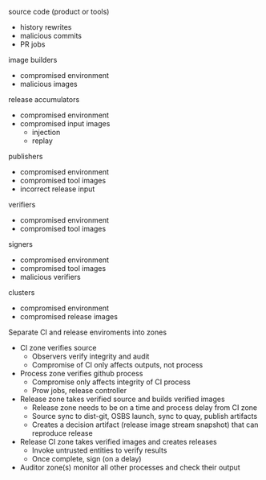 source code (product or tools)
  * history rewrites
  * malicious commits
  * PR jobs

image builders
  * compromised environment
  * malicious images

release accumulators
  * compromised environment
  * compromised input images
    * injection
    * replay

publishers
  * compromised environment
  * compromised tool images
  * incorrect release input

verifiers
  * compromised environment
  * compromised tool images

signers
  * compromised environment
  * compromised tool images
  * malicious verifiers

clusters
  * compromised environment
  * compromised release images


Separate CI and release enviroments into zones

  * CI zone verifies source
    * Observers verify integrity and audit
    * Compromise of CI only affects outputs, not process
  * Process zone verifies github process
    * Compromise only affects integrity of CI process
    * Prow jobs, release controller
  * Release zone takes verified source and builds verified images
    * Release zone needs to be on a time and process delay from CI zone
    * Source sync to dist-git, OSBS launch, sync to quay, publish artifacts
    * Creates a decision artifact (release image stream snapshot) that can reproduce release
  * Release CI zone takes verified images and creates releases
    * Invoke untrusted entities to verify results
    * Once complete, sign (on a delay)
  * Auditor zone(s) monitor all other processes and check their output